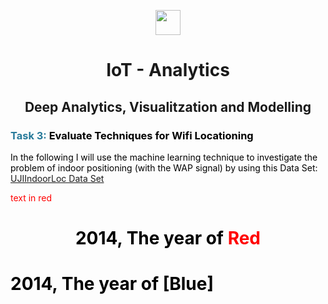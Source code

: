 <p align="center">
  <a href="https://ubiqum.com/programs/data-analytics-and-machine-learning-program/"><img src = "https://scontent-ber1-1.cdninstagram.com/vp/706a70a2cf2361d0b5c0c9335e9d06d1/5D6D4095/t51.2885-19/s320x320/22352400_125994984820756_7444932873942990848_n.jpg?_nc_ht=scontent-ber1-1.cdninstagram.com" width = 40> </a>
</p>

<h1 align=center>IoT - Analytics</h1>
<h2 align=center>Deep Analytics, Visualitzation and Modelling</h2>

<h3 align=left><font color = #277a9a>Task 3: <font color = black>Evaluate Techniques for Wifi Locationing</h3>

In the following I will use the machine learning technique to investigate the problem of indoor positioning (with the WAP signal) by using this Data Set: [UJIIndoorLoc Data Set ](http://archive.ics.uci.edu/ml/datasets/UJIIndoorLoc)



<span style="color:red">text in red</span>

<center> <h1>2014, The year of <span style="color:red">Red</span></h1> </center>

# 2014, The year of [Blue]
